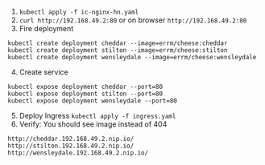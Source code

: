 1. `kubectl apply -f ic-nginx-hn.yaml`
2. `curl http://192.168.49.2:80` or on browser `http://192.168.49.2:80`
3. Fire deployment
```
kubectl create deployment cheddar --image=errm/cheese:cheddar
kubectl create deployment stilton --image=errm/cheese:stilton
kubectl create deployment wensleydale --image=errm/cheese:wensleydale
```
4. Create service
```
kubectl expose deployment cheddar --port=80
kubectl expose deployment stilton --port=80
kubectl expose deployment wensleydale --port=80
```

5. Deploy Ingress `kubectl apply -f ingress.yaml`
6. Verify:  You should see image instead of 404
```
http://cheddar.192.168.49.2.nip.io/
http://stilton.192.168.49.2.nip.io/
http://wensleydale.192.168.49.2.nip.io/
```

